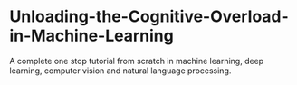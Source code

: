# Unloading-the-Cognitive-Overload-in-Machine-Learning
A complete one stop tutorial from scratch in machine learning, deep learning, computer vision and natural language processing.
